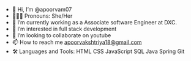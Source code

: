 - 👋 Hi, I’m @apoorvam07
- 👩🏻‍💻 Pronouns: She/Her
- 💼 I’m currently working as a Associate software Engineer at DXC.
- 👀 I’m interested in full stack development
- 💞️ I’m looking to collaborate on youtube
- 📫 How to reach me apoorvakshtriya18@gmail.com
- 🛠️ Languages and Tools:
HTML  CSS  JavaScript  SQL   Java  Spring  Git



